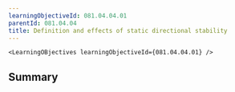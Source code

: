 ```yaml
---
learningObjectiveId: 081.04.04.01
parentId: 081.04.04
title: Definition and effects of static directional stability
---
```


```tsx eval
<LearningOBjectives learningObjectiveId={081.04.04.01} />
```

## Summary
